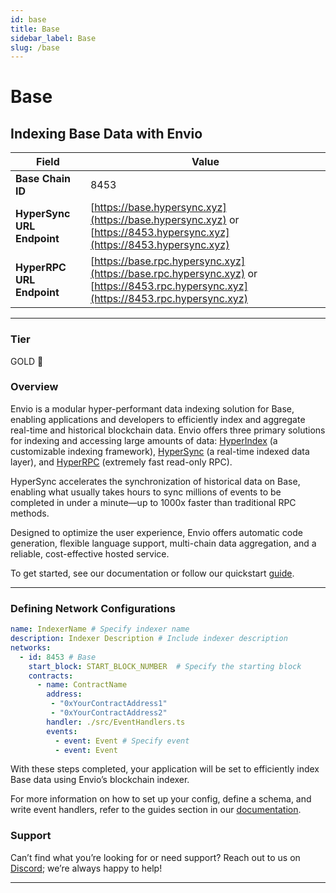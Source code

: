 ```yaml
---
id: base
title: Base
sidebar_label: Base
slug: /base
---
```


# Base

## Indexing Base Data with Envio

| **Field**                     | **Value**                                                                                          |
|-------------------------------|----------------------------------------------------------------------------------------------------|
| **Base Chain ID**     | 8453                                                                                            |
| **HyperSync URL Endpoint**    | [https://base.hypersync.xyz](https://base.hypersync.xyz) or [https://8453.hypersync.xyz](https://8453.hypersync.xyz) |
| **HyperRPC URL Endpoint**     | [https://base.rpc.hypersync.xyz](https://base.rpc.hypersync.xyz) or [https://8453.rpc.hypersync.xyz](https://8453.rpc.hypersync.xyz) |

---

### Tier

GOLD 🏅

### Overview

Envio is a modular hyper-performant data indexing solution for Base, enabling applications and developers to efficiently index and aggregate real-time and historical blockchain data. Envio offers three primary solutions for indexing and accessing large amounts of data: [HyperIndex](/docs/HyperIndex/overview) (a customizable indexing framework), [HyperSync](/docs/HyperSync/overview) (a real-time indexed data layer), and [HyperRPC](/docs/HyperRPC/overview-hyperrpc) (extremely fast read-only RPC).

HyperSync accelerates the synchronization of historical data on Base, enabling what usually takes hours to sync millions of events to be completed in under a minute—up to 1000x faster than traditional RPC methods.

Designed to optimize the user experience, Envio offers automatic code generation, flexible language support, multi-chain data aggregation, and a reliable, cost-effective hosted service.

To get started, see our documentation or follow our quickstart [guide](/docs/HyperIndex/contract-import).

---

### Defining Network Configurations

```yaml
name: IndexerName # Specify indexer name
description: Indexer Description # Include indexer description
networks:
  - id: 8453 # Base  
    start_block: START_BLOCK_NUMBER  # Specify the starting block
    contracts:
      - name: ContractName
        address:
         - "0xYourContractAddress1"
         - "0xYourContractAddress2"
        handler: ./src/EventHandlers.ts
        events:
          - event: Event # Specify event
          - event: Event
```

With these steps completed, your application will be set to efficiently index Base data using Envio’s blockchain indexer.

For more information on how to set up your config, define a schema, and write event handlers, refer to the guides section in our [documentation](/docs/HyperIndex/configuration-file).

### Support

Can’t find what you’re looking for or need support? Reach out to us on [Discord](https://discord.com/invite/Q9qt8gZ2fX); we’re always happy to help!

---
